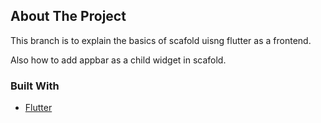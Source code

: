 <!-- ABOUT THE PROJECT -->
## About The Project
This branch  is to explain the basics of scafold  uisng flutter as a frontend.

Also  how to add appbar as a child widget in scafold.


### Built With
* [Flutter](https://flutter.dev/docs)
